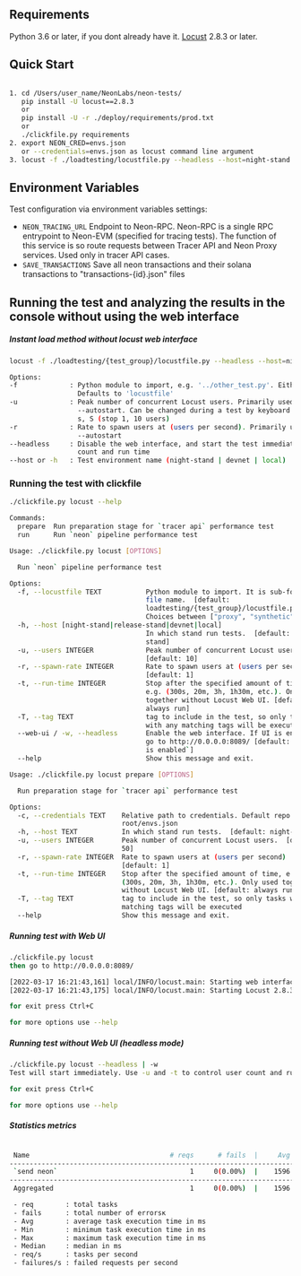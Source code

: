 ## Requirements
Python 3.6 or later, if you dont already have it. 
[Locust](https://docs.locust.io/en/stable/index.html) 2.8.3 or later.

## Quick Start

```bash

1. cd /Users/user_name/NeonLabs/neon-tests/ 
   pip install -U locust==2.8.3 
   or 
   pip install -U -r ./deploy/requirements/prod.txt
   or
   ./clickfile.py requirements
2. export NEON_CRED=envs.json 
   or --credentials=envs.json as locust command line argument 
3. locust -f ./loadtesting/locustfile.py --headless --host=night-stand -t 60 -u 10 -r 10 --logfile run.log
```

## Environment Variables

Test configuration via environment variables settings:

- `NEON_TRACING_URL`
  Endpoint to Neon-RPC. Neon-RPC is a single RPC entrypoint to Neon-EVM (specified for tracing tests). 
  The function of this service is so route requests between Tracer API and Neon Proxy services. 
  Used only in tracer API cases.
-  `SAVE_TRANSACTIONS` Save all neon transactions and their solana transactions to "transactions-{id}.json" files


## Running the test and analyzing the results in the console without using the web interface 

##### Instant load method without locust web interface 
```bash
locust -f ./loadtesting/{test_group}/locustfile.py --headless --host=night-stand -u 10 -r 10
```

```bash
Options:
-f             : Python module to import, e.g. '../other_test.py'. Either a .py file or a package directory.
                 Defaults to 'locustfile'
-u             : Peak number of concurrent Locust users. Primarily used together with --headless or
                 --autostart. Can be changed during a test by keyboard inputs w, W (spawn 1, 10 users) and
                 s, S (stop 1, 10 users)
-r             : Rate to spawn users at (users per second). Primarily used together with --headless or
                 --autostart
--headless     : Disable the web interface, and start the test immediately. Use -u and -t to control user
                 count and run time
--host or -h   : Test environment name (night-stand | devnet | local)
```

### Running the test with clickfile
```bash
./clickfile.py locust --help

Commands:
  prepare  Run preparation stage for `tracer api` performance test
  run      Run `neon` pipeline performance test
```

```bash
Usage: ./clickfile.py locust [OPTIONS]

  Run `neon` pipeline performance test

Options:
  -f, --locustfile TEXT           Python module to import. It is sub-folder and
                                  file name.  [default:
                                  loadtesting/{test_group}/locustfile.py]
                                  Choices between ["proxy", "synthetic", "tracerapi"]
  -h, --host [night-stand|release-stand|devnet|local]
                                  In which stand run tests.  [default: night-
                                  stand]
  -u, --users INTEGER             Peak number of concurrent Locust users.
                                  [default: 10]
  -r, --spawn-rate INTEGER        Rate to spawn users at (users per second)
                                  [default: 1]
  -t, --run-time INTEGER          Stop after the specified amount of time,
                                  e.g. (300s, 20m, 3h, 1h30m, etc.). Only used
                                  together without Locust Web UI. [default:
                                  always run]
  -T, --tag TEXT                  tag to include in the test, so only tasks
                                  with any matching tags will be executed
  --web-ui / -w, --headless       Enable the web interface. If UI is enabled,
                                  go to http://0.0.0.0:8089/ [default: `Web UI
                                  is enabled`]
  --help                          Show this message and exit.
```

```bash
Usage: ./clickfile.py locust prepare [OPTIONS]

  Run preparation stage for `tracer api` performance test

Options:
  -c, --credentials TEXT    Relative path to credentials. Default repo
                            root/envs.json
  -h, --host TEXT           In which stand run tests.  [default: night-stand]
  -u, --users INTEGER       Peak number of concurrent Locust users.  [default:
                            50]
  -r, --spawn-rate INTEGER  Rate to spawn users at (users per second)
                            [default: 1]
  -t, --run-time INTEGER    Stop after the specified amount of time, e.g.
                            (300s, 20m, 3h, 1h30m, etc.). Only used together
                            without Locust Web UI. [default: always run]
  -T, --tag TEXT            tag to include in the test, so only tasks with any
                            matching tags will be executed
  --help                    Show this message and exit.
```

##### Running test with Web UI
```bash
./clickfile.py locust
then go to http://0.0.0.0:8089/

[2022-03-17 16:21:43,161] local/INFO/locust.main: Starting web interface at http://0.0.0.0:8089 (accepting connections from all network interfaces)
[2022-03-17 16:21:43,175] local/INFO/locust.main: Starting Locust 2.8.3

for exit press Ctrl+C

for more options use --help
```

##### Running test without Web UI (headless mode)
```bash
./clickfile.py locust --headless | -w 
Test will start immediately. Use -u and -t to control user count and run time

for exit press Ctrl+C

for more options use --help
```

##### Statistics metrics 
```bash

 Name                                   # reqs      # fails  |     Avg     Min     Max  Median  |   req/s failures/s
---------------------------------------------------------------------------------------------------------------------
 `send neon`                                 1     0(0.00%)  |    1596    1596    1596    1596  |    0.00    0.00
---------------------------------------------------------------------------------------------------------------------
 Aggregated                                  1     0(0.00%)  |    1596    1596    1596    1596  |    0.00    0.00

 - req        : total tasks
 - fails      : total number of errorsк
 - Avg        : average task execution time in ms
 - Min        : minimum task execution time in ms
 - Max        : maximum task execution time in ms
 - Median     : median in ms
 - req/s      : tasks per second
 - failures/s : failed requests per second

```

